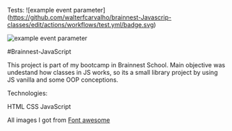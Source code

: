 
Tests: ![example event parameter] (https://github.com/walterfcarvalho/brainnest-Javascrip-classes/edit/actions/workflows/test.yml/badge.svg)

![example event parameter](https://github.com/github/docs/actions/workflows/test.yml/badge.svg?event=push)



#Brainnest-JavaScript

This project is part of my bootcamp in Brainnest School.
Main objective was undestand how classes in JS works, so its a small library project by using JS vanilla and some OOP conceptions.

Technologies:

  HTML
  CSS
  JavaScript

All images I got from [Font awesome](https://unicode.org/emoji/charts/full-emoji-list.html)
